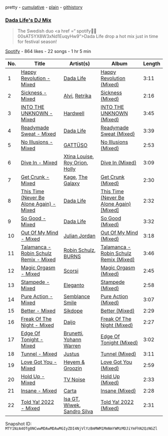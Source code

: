pretty - [cumulative](/playlists/cumulative/37i9dQZF1DX4xjcl7upl9u.md) - [plain](/playlists/plain/37i9dQZF1DX4xjcl7upl9u) - [githistory](https://github.githistory.xyz/mackorone/spotify-playlist-archive/blob/main/playlists/plain/37i9dQZF1DX4xjcl7upl9u)

### [Dada Life's DJ Mix](https://open.spotify.com/playlist/37i9dQZF1DX4xjcl7upl9u)

> The Swedish duo <a href =“ spotify:artist:00sAT5YX8W3xNd1EuqyHw9”>Dada Life</a> drop a hot mix just in time for festival season!

[Spotify](https://open.spotify.com/user/spotify) - 864 likes - 22 songs - 1 hr 5 min

| No. | Title | Artist(s) | Album | Length |
|---|---|---|---|---|
| 1 | [Happy Revolution \- Mixed](https://open.spotify.com/track/38jWFjARAMgyEm0CekNNDd) | [Dada Life](https://open.spotify.com/artist/00sAT5YX8W3xNd1EuqyHw9) | [Happy Revolution \(Mixed\)](https://open.spotify.com/album/7vjhCa754toHiDzwc8Ysdr) | 3:11 |
| 2 | [Sickness \- Mixed](https://open.spotify.com/track/03Nt3vXQ2H4NHQIQS2Wimi) | [Alvi](https://open.spotify.com/artist/5NiZEpj3XzblvgCLwxurbg), [Retrika](https://open.spotify.com/artist/6SLVPua1BJCUt85y4bug2Z) | [Sickness \(Mixed\)](https://open.spotify.com/album/3gb6O7w0RP3vIlrL4VWsoX) | 2:16 |
| 3 | [INTO THE UNKNOWN \- Mixed](https://open.spotify.com/track/4wUdukfI9Vlnn63hJvmXob) | [Hardwell](https://open.spotify.com/artist/6BrvowZBreEkXzJQMpL174) | [INTO THE UNKNOWN \(Mixed\)](https://open.spotify.com/album/1ZWzbALgak37NGEbWH2fGP) | 3:45 |
| 4 | [Readymade Sweat \- Mixed](https://open.spotify.com/track/0qKQ4AJHxcAq7yGX6SaWwM) | [Dada Life](https://open.spotify.com/artist/00sAT5YX8W3xNd1EuqyHw9) | [Readymade Sweat \(Mixed\)](https://open.spotify.com/album/00HR6TCJeoBiu691ggJXwh) | 3:39 |
| 5 | [No Illusions \- Mixed](https://open.spotify.com/track/6AF20ZCpOnW15YRfUKPgCY) | [GATTÜSO](https://open.spotify.com/artist/3PlRvQnVE3XAbtHUNc4nic) | [No Illusions \(Mixed\)](https://open.spotify.com/album/0rZ1ZC39VkppZaelSjRfiA) | 2:53 |
| 6 | [Dive In \- Mixed](https://open.spotify.com/track/116qEsgjgoGzXfSh5UvHXj) | [Xtina Louise](https://open.spotify.com/artist/2vKEblNGdmCIp2OUEI21YN), [Roy Orion](https://open.spotify.com/artist/5vDWsMvaFghBZj9e6y8qSk), [Holly](https://open.spotify.com/artist/6RwJwtGVyIGSs1oSAPnxYV) | [Dive In \(Mixed\)](https://open.spotify.com/album/7v1hvmisD1DWMzcfKnDzVX) | 3:09 |
| 7 | [Get Crunk \- Mixed](https://open.spotify.com/track/5AIxnjc6zX5Gwo9T19bMKD) | [Kage](https://open.spotify.com/artist/6ehv7BnQkNEh7Hqd8rRcot), [The Galaxy](https://open.spotify.com/artist/1a7aOqigZ5aWIaagMLlHC4) | [Get Crunk \(Mixed\)](https://open.spotify.com/album/3pLZKAvh6cGcjUrB6d4dd1) | 2:30 |
| 8 | [This Time \(Never Be Alone Again\) \- Mixed](https://open.spotify.com/track/4qa4y68D9X4I9mE0gRq2Zy) | [Dada Life](https://open.spotify.com/artist/00sAT5YX8W3xNd1EuqyHw9) | [This Time \(Never Be Alone Again\) \[Mixed\]](https://open.spotify.com/album/2kZvidCf0XVqEp7T1ZGfNz) | 2:32 |
| 9 | [So Good \- Mixed](https://open.spotify.com/track/0XEcTMAYz47bBmW6VQm1Hf) | [Dada Life](https://open.spotify.com/artist/00sAT5YX8W3xNd1EuqyHw9) | [So Good \(Mixed\)](https://open.spotify.com/album/5hTou7QMas2tYHQI28U2W4) | 3:32 |
| 10 | [Out Of My Mind \- Mixed](https://open.spotify.com/track/3hramgkHUCh2loWbB4rOXV) | [Julian Jordan](https://open.spotify.com/artist/2vUCVkeZjzDcaoX4gagHdV) | [Out Of My Mind \(Mixed\)](https://open.spotify.com/album/54Sj3fK2aIY2zwrFdd4Sy0) | 3:18 |
| 11 | [Talamanca \- Robin Schulz Remix \- Mixed](https://open.spotify.com/track/09XlBSQJ59M4aVkCQFp7Jd) | [Robin Schulz](https://open.spotify.com/artist/3t5xRXzsuZmMDkQzgOX35S), [BURNS](https://open.spotify.com/artist/5eKqhPrKad0J9xGAtq3rW7) | [Talamanca \- Robin Schulz Remix \(Mixed\)](https://open.spotify.com/album/354xSfW1OVfx7XdLEDQkzc) | 3:46 |
| 12 | [Magic Orgasm \- Mixed](https://open.spotify.com/track/4aSVZAowy4cV0vY4zLEVmB) | [Scorsi](https://open.spotify.com/artist/0LQKGvxOXZHDCxuite9zcT) | [Magic Orgasm \(Mixed\)](https://open.spotify.com/album/7pyTsUDNVhmFV3Kg2r5IJ4) | 2:45 |
| 13 | [Stampede \- Mixed](https://open.spotify.com/track/4uFoaAhJsRlt34V4nsJna0) | [Eleganto](https://open.spotify.com/artist/0MMdZHo4Jeldyg5awD2w5V) | [Stampede \(Mixed\)](https://open.spotify.com/album/3zPZ8kYxgf9jalyZM6EZHK) | 2:58 |
| 14 | [Pure Action \- Mixed](https://open.spotify.com/track/1zdrSdBSPqCxq9ojxRK8B3) | [Semblance Smile](https://open.spotify.com/artist/13nmMVXihf9LHBGMm6NI6f) | [Pure Action \(Mixed\)](https://open.spotify.com/album/5NW6Rh3AXJhzYn91rjk5k4) | 3:07 |
| 15 | [Better \- Mixed](https://open.spotify.com/track/1Y6KWoXkDNDs5kEsd7uNZW) | [Sikdope](https://open.spotify.com/artist/3EXfNuPuR3OFEdlyoSutcG) | [Better \(Mixed\)](https://open.spotify.com/album/22VP8ckip061Xk0UsrZMgd) | 2:29 |
| 16 | [Freak Of The Night \- Mixed](https://open.spotify.com/track/7ubPwn91i0JKJwjSYYd0oO) | [Daijo](https://open.spotify.com/artist/4esLZ8cHaY0jchCxXDVVSQ) | [Freak Of The Night \(Mixed\)](https://open.spotify.com/album/6A2Z3QPh9IZ4hCgVCyyUt2) | 2:27 |
| 17 | [Edge Of Tonight \- Mixed](https://open.spotify.com/track/5r9TaNygIKK548xLeaC7mi) | [Brunetti](https://open.spotify.com/artist/57HqYJzEeUisul8wKeOrOB), [Yohann Warren](https://open.spotify.com/artist/0KPaZqSst478dYqODQG37L) | [Edge Of Tonight \(Mixed\)](https://open.spotify.com/album/3wRhfATQvzACEps4fVSkVa) | 3:02 |
| 18 | [Tunnel \- Mixed](https://open.spotify.com/track/3yJPjIcrSdx3eVVDfK75dK) | [Justus](https://open.spotify.com/artist/0iPzFfhXb2ilEodYsMoUX4) | [Tunnel \(Mixed\)](https://open.spotify.com/album/2HMYjjvU9nQeCcfweuWxh1) | 3:11 |
| 19 | [Love Got You \- Mixed](https://open.spotify.com/track/2pqkgCCA7GRWqkWoe7GSmR) | [Heyem & Groozin](https://open.spotify.com/artist/0l33b3YK4gmAt0mzqcRkVx) | [Love Got You \(Mixed\)](https://open.spotify.com/album/62Nja7aHFyzlW8rimockJM) | 2:59 |
| 20 | [Hold Up \- Mixed](https://open.spotify.com/track/5gHjelCEVxbddGSebN0x13) | [TV Noise](https://open.spotify.com/artist/32Aw9aJJoXXC1Vn3zqzJbQ) | [Hold Up \(Mixed\)](https://open.spotify.com/album/60nbDVuZZsGS8qjKkw6A28) | 2:33 |
| 21 | [Insane \- Mixed](https://open.spotify.com/track/1bcwLDUS52RPga7vOxYsq5) | [Carta](https://open.spotify.com/artist/3MTk6MUbUmV5X0N04N56JF) | [Insane \(Mixed\)](https://open.spotify.com/album/3ieL7chtaUe47zrPkR89lt) | 2:28 |
| 22 | [Told Ya! 2022 \- Mixed](https://open.spotify.com/track/144yCgX83TO1vBYukgAbsT) | [Isa GT](https://open.spotify.com/artist/2ZMDVSuZfNdp80OdWx5h4K), [Wiwek](https://open.spotify.com/artist/4b2v3PBjJJCF2BX14lIAsT), [Sandro Silva](https://open.spotify.com/artist/53UXMZxwzQyV4j7tZaVF58) | [Told Ya! 2022 \(Mixed\)](https://open.spotify.com/album/2t40UmaG9qyS9fSGZqRb8z) | 2:31 |

Snapshot ID: `MTY1NzA4OTg0NCwwMDAwMDAwMGIyZDI4NjVlYzBmMWM1MmNmYWMzMDJiYmFhN2QzNGZl`
